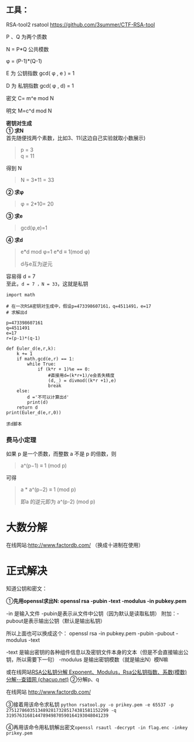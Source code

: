 ## 工具：

RSA-tool2
rsatool
https://github.com/3summer/CTF-RSA-tool


P 、Q 为两个质数

N = P\*Q 公共模数 

φ =  (P-1)\*(Q-1)

E 为 公钥指数 gcd( φ , e ) = 1

D 为 私钥指数 gcd( φ , d) = 1

密文 C= m^e mod N

明文 M=c^d mod N

**密钥对生成**  
**① 求N**  
首先随便找两个素数，比如3、11(这边自己实验就取小数展示)

> p = 3  
> q = 11

得到 N

> N = 3*11 = 33

**② 求φ**

> φ = 2*10= 20

**③ 求e**

> gcd(φ,e)=1

**④ 求d**

> e\*d mod φ=1 
> e\*d ≡ 1(mod φ)
> 
> d与e互为逆元

容易得 d = 7  
至此，`d = 7 ，N = 33`，这就是私钥

```
import math  
  
# 在一次RSA密钥对生成中，假设p=473398607161，q=4511491，e=17  
# 求解出d  
  
p=473398607161  
q=4511491  
e=17  
r=(p-1)*(q-1)  
  
def Euler_d(e,r,k):  
    k += 1  
    if math.gcd(e,r) == 1:  
        while True:  
            if (k*r + 1)%e == 0:  
                #直接用d=(k*r+1)/e会丢失精度  
                (d,_) = divmod((k*r +1),e)  
                break  
    else:  
        d ='不可以计算出d'  
        print(d)  
    return d  
print(Euler_d(e,r,0))

求d脚本
```

### 费马小定理

如果 p 是一个质数，而整数 a 不是 p 的倍数，则

> a^(p−1) ≡ 1 (mod p)

可得

> a * a^(p−2) ≡ 1 (mod p)
> 
> 即a 的逆元即为 a^(p-2) (mod p)


# 大数分解

在线网站:http://www.factordb.com/ （换成十进制在使用）

# 正式解决

知道公钥和密文：

①**先用openssl求出N: openssl rsa -pubin -text -modulus -in pubkey.pem**

-in 是输入文件
-pubin是表示从文件中公钥（因为默认是读取私钥）
附加：-pubout是表示输出公钥（默认是输出私钥）

所以上面也可以换成这个：
openssl rsa -in pubkey.pem -pubin -pubout -modulus -text

-text 是输出密钥的各种组件信息以及密钥文件本身的文本（但是不会直接输出公钥，所以需要下一句）
-modulus 是输出密钥模数（就是输出N）模N嘛

或在线网站[RSA公私钥分解 Exponent、Modulus，Rsa公私钥指数、系数(模数)分解--查错网 (chacuo.net)](http://tool.chacuo.net/cryptrsakeyparse)
②分解p、q

在线网站 http://www.factordb.com/


③接着用该命令求私钥
`python rsatool.py -o prikey.pem -e 65537 -p 275127860351348928173285174381581152299 -q 319576316814478949870590164193048041239`

④再用该命令用私钥解出密文`openssl rsautl -decrypt -in flag.enc -inkey prikey.pem`